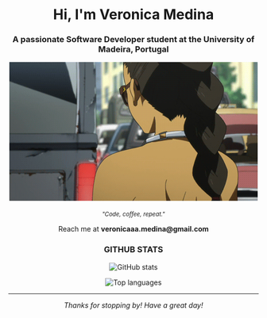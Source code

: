 <div align="center">

<h1>Hi, I'm Veronica Medina</h1>

<h3>A passionate Software Developer student at the University of Madeira, Portugal</h3>

<p>
  <img src="tumblr_moiy1atz0P1qzqnxxo1_500.gif" alt="Michiko Malandro" width="500"/>
</p>

<p><small><i>"Code, coffee, repeat."</i></small></p>

<p>Reach me at <b>veronicaaa.medina@gmail.com</b></p>

<h3><b>GITHUB STATS</b></h3>

<p>
  <img src="https://github-readme-stats.vercel.app/api?username=2121022&show_icons=true&theme=great-gatsby" alt="GitHub stats" />
</p>

<p>
  <img src="https://github-readme-stats.vercel.app/api/top-langs?username=2121022&show_icons=true&locale=en&layout=compact&theme=great-gatsby" alt="Top languages" />
</p>

<hr>

<p><i>Thanks for stopping by! Have a great day!</i></p>

</div>

